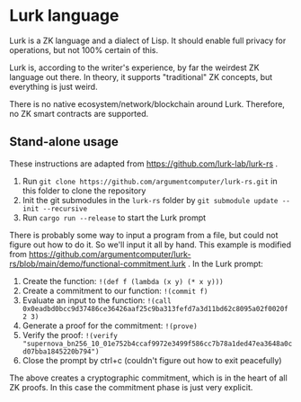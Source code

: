 # Lurk language

Lurk is a ZK language and a dialect of Lisp. It should enable full privacy for operations, but not 100% certain of this.

Lurk is, according to the writer's experience, by far the weirdest ZK language out there. In theory, it supports "traditional" ZK concepts, but everything is just weird.

There is no native ecosystem/network/blockchain around Lurk. Therefore, no ZK smart contracts are supported.

## Stand-alone usage

These instructions are adapted from https://github.com/lurk-lab/lurk-rs .

1. Run `git clone https://github.com/argumentcomputer/lurk-rs.git` in this folder to clone the repository
1. Init the git submodules in the `lurk-rs` folder by `git submodule update --init --recursive`
1. Run `cargo run --release` to start the Lurk prompt

There is probably some way to input a program from a file, but could not figure out how to do it. So we'll input it all by hand. This example is modified from https://github.com/argumentcomputer/lurk-rs/blob/main/demo/functional-commitment.lurk . In the Lurk prompt:

1. Create the function: `!(def f (lambda (x y) (* x y)))`
1. Create a commitment to our function: `!(commit f)`
1. Evaluate an input to the function: `!(call 0x0eadbd0bcc9d37486ce36426aaf25c9ba313fefd7a3d11bd62c8095a02f0020f 2 3)`
1. Generate a proof for the commitment: `!(prove)`
1. Verify the proof: `!(verify "supernova_bn256_10_01e752b4ccaf9972e3499f586cc7b78a1ded47ea3648a0cd07bba1845220b794")`
1. Close the prompt by ctrl+c (couldn't figure out how to exit peacefully)

The above creates a cryptographic commitment, which is in the heart of all ZK proofs. In this case the commitment phase is just very explicit.
